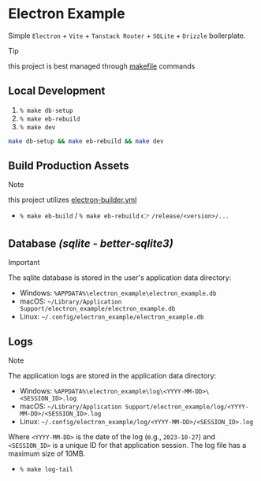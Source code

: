 # Electron Example

Simple `Electron` + `Vite` + `Tanstack Router` + `SQLite` + `Drizzle` boilerplate.

> [!TIP]
> 
> this project is best managed through [makefile](./makefile) commands

## Local Development

1. `% make db-setup`
2. `% make eb-rebuild`
3. `% make dev`

```bash
make db-setup && make eb-rebuild && make dev
```

## Build Production Assets

> [!NOTE]
> 
> this project utilizes [electron-builder.yml](./electron-builder.yml)

- `% make eb-build` / `% make eb-rebuild` 👉 `/release/<version>/...`

## Database _(sqlite - better-sqlite3)_

> [!IMPORTANT]
> 
> The sqlite database is stored in the user's application data directory:  
> - Windows: `%APPDATA%\electron_example\electron_example.db`
> - macOS: `~/Library/Application Support/electron_example/electron_example.db`
> - Linux: `~/.config/electron_example/electron_example.db`

## Logs

> [!NOTE]
> 
> The application logs are stored in the application data directory:
> - Windows: `%APPDATA%\electron_example\log\<YYYY-MM-DD>\<SESSION_ID>.log`
> - macOS: `~/Library/Application Support/electron_example/log/<YYYY-MM-DD>/<SESSION_ID>.log`
> - Linux: `~/.config/electron_example/log/<YYYY-MM-DD>/<SESSION_ID>.log`
>
> Where `<YYYY-MM-DD>` is the date of the log (e.g., `2023-10-27`) and `<SESSION_ID>` is a unique ID for that application session.
> The log file has a maximum size of 10MB.

- `% make log-tail`
